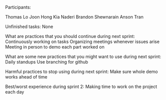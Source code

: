 Participants:

Thomas Lo
Joon Hong
Kia Naderi
Brandon Shewnarain
Anson Tran

Unfinished tasks:
None

What are practices that you should continue during next sprint:
Continuously working on tasks
Organizing meetings whenever issues arise
Meeting in person to demo each part worked on

What are some new practices that you might want to use during next sprint:
Daily standups
Use branching for github

Harmful practices to stop using during next sprint:
Make sure whole demo works ahead of time

Best/worst experience during sprint 2:
Making time to work on the project each day
